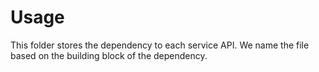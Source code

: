 # Usage

This folder stores the dependency to each service API. We name the file based on the building block of the dependency.

